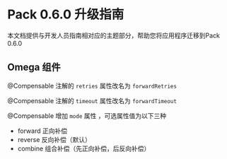 # Pack 0.6.0 升级指南

本文档提供与开发人员指南相对应的主题部分，帮助您将应用程序迁移到Pack 0.6.0

## Omega 组件

@Compensable 注解的 `retries` 属性改名为 `forwardRetries`

@Compensable 注解的 `timeout` 属性改名为 `forwardTimeout`

@Compensable 增加 `mode` 属性 ，可选属性值为以下三种

- forward 正向补偿
- reverse 反向补偿（默认）
- combine 组合补偿（先正向补偿，后反向补偿）


